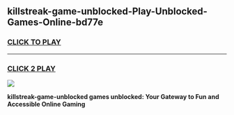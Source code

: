 
## killstreak-game-unblocked-Play-Unblocked-Games-Online-bd77e
<h3>
<a href="https://premium76.site?title=killstreak-game-unblocked&ref=24A">CLICK TO PLAY</a></h3>
<hr>

<h3>
<a href="https://premium76.site?title=killstreak-game-unblocked&ref=24A">CLICK 2 PLAY</a>
  
</h3>

<a href="https://premium76.site?title=killstreak-game-unblocked&ref=24A"><img src="https://clearcache.store/games.png"></a>


**killstreak-game-unblocked games unblocked: Your Gateway to Fun and Accessible Online Gaming**
